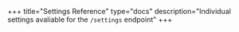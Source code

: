 +++
title="Settings Reference"
type="docs"
description="Individual settings avaliable for the `/settings` endpoint"
+++